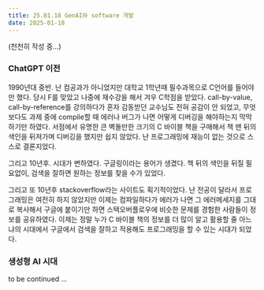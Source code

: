 ```yaml
---
title: 25.01.18 GenAI와 software 개발
date: 2025-01-18
---
```

(천천히 작성 중...)
### ChatGPT 이전
1990년대 중반.
난 컴공과가 아니었지만 대학교 1학년때 필수과목으로 C언어를 들어야만 했다.
당시 F를 맞았고 나중에 재수강을 해서 겨우 C학점을 받았다.
call-by-value, call-by-reference를 강의하다가 혼자 감동받던 교수님도 전혀 공감이 안 되었고,
무엇보다도 과제 중에 compile할 때 에러나 버그가 나면 어떻게 디버깅을 해야하는지 막막하기만 하였다.
서점에서 유명한 큰 벽돌만한 크기의 C 바이블 책을 구매해서 책 맨 뒤의 색인을 뒤져가며
디버깅을 했지만 쉽지 않았다.
난 프로그래밍에 재능이 없는 것으로 스스로 결론지었다.

그리고 10년후.
시대가 변하였다. 구글링이라는 용어가 생겼다.
책 뒤의 색인을 뒤질 필요없이, 검색을 잘하면 원하는 정보를 찾을 수가 있었다.

그리고 또 10년후 stackoverflow라는 사이트도 획기적이었다.
난 전공이 달라서 프로그래밍은 여전히 하지 않았지만
이제는 컴파일하다가 에러가 나면 그 에러메세지를 그대로 복사해서 
구글에 붙이기만 하면 스택오버플로우에 비슷한 문제를 경험한 사람들이 정보를 공유하였다.
이제는 정말 누가 C 바이블 책의 정보를 더 많이 알고 활용할 줄 아느냐의 시대에서
구글에서 검색을 잘하고 적용해도 프로그래밍을 할 수 있는 시대가 되었다.

### 생성형 AI 시대


to be continued ...
